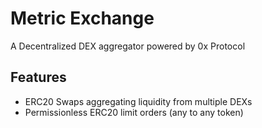 # Metric Exchange

A Decentralized DEX aggregator powered by 0x Protocol

## Features

- ERC20 Swaps aggregating liquidity from multiple DEXs
- Permissionless ERC20 limit orders (any to any token)
